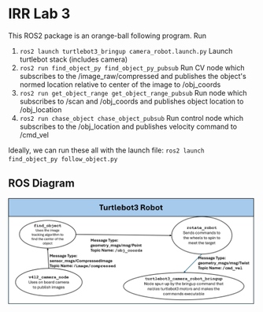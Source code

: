 # IRR Lab 3
This ROS2 package is an orange-ball following program. Run
1. `ros2 launch turtlebot3_bringup camera_robot.launch.py` Launch turtlebot stack (includes camera)
2. `ros2 run find_object_py find_object_py_pubsub` Run CV node which subscribes to the /image_raw/compressed and publishes the object's normed location relative to center of the image to /obj_coords
4. `ros2 run get_object_range get_object_range_pubsub` Run node which subscribes to /scan and /obj_coords and publishes object location to /obj_location
5. `ros2 run chase_object chase_object_pubsub` Run control node which subscribes to the /obj_location and publishes velocity command to /cmd_vel

Ideally, we can run these all with the launch file:
`ros2 launch find_object_py follow_object.py`

## ROS Diagram
![rosdiagram](rqt_graph.png)
